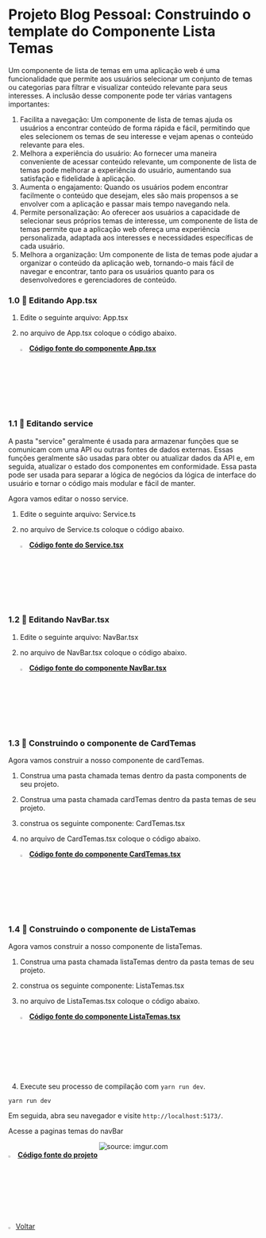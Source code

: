 ﻿<h1>Projeto Blog Pessoal: Construindo o template do Componente Lista Temas</h1>

Um componente de lista de temas em uma aplicação web é uma funcionalidade que permite aos usuários selecionar um conjunto de temas ou categorias para filtrar e visualizar conteúdo relevante para seus interesses. A inclusão desse componente pode ter várias vantagens importantes:

1. Facilita a navegação: Um componente de lista de temas ajuda os usuários a encontrar conteúdo de forma rápida e fácil, permitindo que eles selecionem os temas de seu interesse e vejam apenas o conteúdo relevante para eles.
2. Melhora a experiência do usuário: Ao fornecer uma maneira conveniente de acessar conteúdo relevante, um componente de lista de temas pode melhorar a experiência do usuário, aumentando sua satisfação e fidelidade à aplicação.
3. Aumenta o engajamento: Quando os usuários podem encontrar facilmente o conteúdo que desejam, eles são mais propensos a se envolver com a aplicação e passar mais tempo navegando nela.
4. Permite personalização: Ao oferecer aos usuários a capacidade de selecionar seus próprios temas de interesse, um componente de lista de temas permite que a aplicação web ofereça uma experiência personalizada, adaptada aos interesses e necessidades específicas de cada usuário.
5. Melhora a organização: Um componente de lista de temas pode ajudar a organizar o conteúdo da aplicação web, tornando-o mais fácil de navegar e encontrar, tanto para os usuários quanto para os desenvolvedores e gerenciadores de conteúdo.


<h3>1.0 👣 Editando App.tsx </h3>

1. Edite o seguinte arquivo: App.tsx

2. no arquivo de App.tsx coloque o código abaixo.

   <div align="left"><img src="https://i.imgur.com/JACNZiR.png" title="source: imgur.com" width="3%"/> <a href="https://github.com/LucasCapSilva/blog-pessoal-react-2023/blob/card-tema-template/src/App.tsx" target="_blank"><b>Código fonte do componente App.tsx</b></a> 

<h3>1.1 👣 Editando service </h3>

A pasta "service" geralmente é usada para armazenar funções que se comunicam com uma API ou outras fontes de dados externas. Essas funções geralmente são usadas para obter ou atualizar dados da API e, em seguida, atualizar o estado dos componentes em conformidade. Essa pasta pode ser usada para separar a lógica de negócios da lógica de interface do usuário e tornar o código mais modular e fácil de manter.

Agora vamos editar o nosso service.

1. Edite o seguinte arquivo: Service.ts

2. no arquivo de Service.ts coloque o código abaixo.

   <div align="left"><img src="https://i.imgur.com/JACNZiR.png" title="source: imgur.com" width="3%"/> <a href="https://github.com/LucasCapSilva/blog-pessoal-react-2023/blob/card-tema-template/src/services/Service.ts" target="_blank"><b>Código fonte do Service.tsx</b></a> 

<h3>1.2 👣 Editando NavBar.tsx </h3>

1. Edite o seguinte arquivo: NavBar.tsx

2. no arquivo de NavBar.tsx coloque o código abaixo.

   <div align="left"><img src="https://i.imgur.com/JACNZiR.png" title="source: imgur.com" width="3%"/> <a href="https://github.com/LucasCapSilva/blog-pessoal-react-2023/blob/card-tema-template/src/components/navbar/Navbar.tsx" target="_blank"><b>Código fonte do componente NavBar.tsx</b></a> 



<h3>1.3 👣 Construindo o componente de CardTemas  </h3>

Agora vamos construir a nosso componente de cardTemas.

1. Construa uma pasta chamada temas dentro da pasta components de seu projeto.

2. Construa uma pasta chamada cardTemas dentro da pasta temas de seu projeto.

3. construa os seguinte componente: CardTemas.tsx

4. no arquivo de CardTemas.tsx coloque o código abaixo.

   <div align="left"><img src="https://i.imgur.com/JACNZiR.png" title="source: imgur.com" width="3%"/> <a href="https://github.com/LucasCapSilva/blog-pessoal-react-2023/blob/card-tema-template/src/components/temas/cardTemas/CardTemas.tsx" target="_blank"><b>Código fonte do componente CardTemas.tsx</b></a> 

<h3>1.4 👣 Construindo o componente de ListaTemas  </h3>

Agora vamos construir a nosso componente de listaTemas.

1. Construa uma pasta chamada listaTemas dentro da pasta temas de seu projeto.

2. construa os seguinte componente: ListaTemas.tsx

3. no arquivo de ListaTemas.tsx coloque o código abaixo.

   <div align="left"><img src="https://i.imgur.com/JACNZiR.png" title="source: imgur.com" width="3%"/> <a href="https://github.com/LucasCapSilva/blog-pessoal-react-2023/blob/card-tema-template/src/components/temas/listaTemas/ListaTemas.tsx" target="_blank"><b>Código fonte do componente ListaTemas.tsx</b></a> 

4. Execute seu processo de compilação com `yarn run dev`.

```
yarn run dev
```

Em seguida, abra seu navegador e visite `http://localhost:5173/`. 

Acesse a paginas temas do navBar

<div align="center"><img src="https://i.imgur.com/lR0uEKw.png" title="source: imgur.com" /></div>

<div align="left"><img src="https://i.imgur.com/JACNZiR.png" title="source: imgur.com" width="3%"/> <a href="https://github.com/LucasCapSilva/blog-pessoal-react-2023/tree/card-tema-template" target="_blank"><b>Código fonte do projeto</b></a>   
<br />

<br />

<div align="left"><a href="README.md"><img src="https://i.imgur.com/XMgF3gl.png" title="source: imgur.com" width="3%"/>Voltar</a></div>

